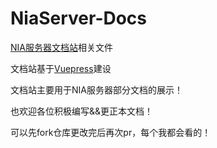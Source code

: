 # NiaServer-Docs

[NIA服务器文档站](https://docs.mcnia.top/)相关文件

文档站基于[Vuepress](https://v2.vuepress.vuejs.org/)建设

文档站主要用于NIA服务器部分文档的展示！

也欢迎各位积极编写&&更正本文档！

可以先fork仓库更改完后再次pr，每个我都会看的！
